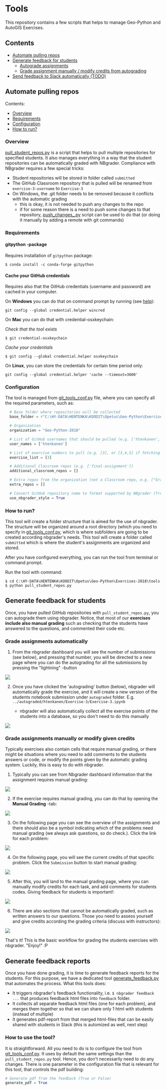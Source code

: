 # Tools

This repository contains a few scripts that helps to manage Geo-Python and AutoGIS Exercises.

## Contents

- [Automate pulling repos](#automate-pulling-repos)
- [Generate feedback for students]()
  - [Autograde assignments](#grade-assignments-automatically)
  - [Grade assignment manually / modify credits from autograding](#grade-assignments-manually-or-modify-given-credits)
- [Send feedback to Slack automatically (TODO)]()

## Automate pulling repos

Contents:

- [Overview](#overview)
- [Requirements](#requirements)
- [Configuration](#configuration)
- [How to run?](#how-to-run)

### Overview 

[pull_student_repos.py](pull_student_repos.py) is a script that helps to pull multiple repositories for specified students.
It also manages everything in a way that the student repositories can be automatically graded with NBgrader. 
Compliance with NBgrader  requires a few special tricks: 

 - Student repositories will be stored in folder called `submitted`
 - The GitHub Classroom repository that is pulled will be renamed from `exercise-3-username` to `Exercise-3`
 - On Windows, the .git folder needs to be removed because it conflicts with the automatic grading 
    - this is okay, it is not needed to push any changes to the repo
    - if for some reason there is a need to push some changes to that repository, [push_changes_.py]() script can be used to do that (or doing it manually by adding a remote with git commands)

### Requirements

#### gitpython -package

Requires installation of `gitpython` package:

```$ conda install -c conda-forge gitpython```

#### Cache your GitHub credentials

Requires also that the GitHub credentials (username and password) are cached in your computer.

On **Windows** you can do that on command prompt by running (see [help](https://help.github.com/articles/caching-your-github-password-in-git)):

```git config --global credential.helper wincred```

On **Mac** you can do that with credential-osxkeychain:

*Check that the tool exists* 

```$ git credential-osxkeychain```

*Cache your credentials*

```$ git config --global credential.helper osxkeychain```

On **Linux**, you can store the credentials for certain time period only:

```git config --global credential.helper 'cache --timeout=3600'```

### Configuration

The tool is managed from [git_tools_conf.py](git_tools_conf.py) file, where you can specify all the required parameters, such as:

```python
  # Base folder where repositories will be collected
  base_folder = r"C:\HY-DATA\HENTENKA\KOODIT\Opetus\Geo-Python\Exercises-2018"

  # Organization
  organization = "Geo-Python-2018"

  # List of GitHub usernames that should be pulled (e.g. ['htenkanen', 'VuokkoH', 'davewhipp']
  user_names = ['htenkanen']

  # List of exercise numbers to pull (e.g. [3], or [3,4,5] if fetching multiple)
  exercise_list = [3]

  # Additional Classroom repos (e.g. ['final-assignment'])
  additional_classroom_repos = []

  # Extra repos from the organization (not a Classroom repo, e.g. ["Grades"])
  extra_repos = [] 

  # Convert GitHub repository name to format supported by NBgrader (True | False)
  use_nbgrader_style = True
```  

### How to run?

This tool will create a folder structure that is aimed for the use of nbgrader. The structure will be organized around a root directory (which you need to specify in [git_tools_conf.py](git_tools_conf.py), which is where subfolders are going to be created according nbgrader's needs. This tool will create a folder called `submitted` which is where the student's assignments are organized and stored. 

After you have configured everything, you can run the tool from terminal or command prompt. 

Run the tool with command:

```
$ cd C:\HY-DATA\HENTENKA\KOODIT\Opetus\Geo-Python\Exercises-2018\tools
$ python pull_student_repos.py
```

## Generate feedback for students

Once, you have pulled GitHub repositories with `pull_student_repos.py`, you can autograde them using nbgrader. Notice, that most of our **exercises include also manual grading** such as checking that the students have answered to the questions, and commented their code etc. 

### Grade assignments automatically

1. From the nbgrader dashboard you will see the number of submissions (see below), and pressing that number, you will be directed to a new page where you can do the autograding for all the submissions by pressing the "lightning" -button

![](https://nbgrader.readthedocs.io/en/stable/_images/manage_assignments4.png)

2. Once you have clicked the 'autograding' button (below), nbgrader will automatically grade the exercise, and it will create a new version of the students notebook submission under `autograded` folder. E.g. `../autograded/htenkanen/Exercise-3/Exercise-3.ipynb`

    - nbgrader will also automatically collect all the exercise points of the students into a database, so you don't need to do this manually
    
![](https://nbgrader.readthedocs.io/en/stable/_images/manage_submissions1.png)

### Grade assignments manually or modify given credits

Typically exercises also contain cells that require manual grading, or there might be situations
where you need to add comments to the students answers or code, or modify the points given by the
automatic grading system. Luckily, this is easy to do with nbgrader.

1. Typically you can see from Nbgrader dashboard information that the assignment requires manual grading:

![](img/manual-grading-needed.png)

2. If the exercise requires manual grading, you can do that by opening the **Manual Grading** -tab:

![](img/manual-grading-button.png)

3. On the following page you can see the overview of the assignments and there should also be a symbol indicating which of the
problems need manual grading (we always ask questions, so do check.). Click the link for each problem:

![](img/manual-grading-overview.png)

4. On the following page, you will see the current credits of that specific problem. Click the `Submission` button to start manual grading:

![](img/manual-grade-submission.png)

5. After this, you will land to the manual grading page, where you can manually modify credits for each task, and add comments for students codes. Giving feedback for students is important!:

![](img/change-autograding.png)

6. There are also sections that cannot be automatically graded, such as written answers to our questions. Those you need to assess yourself and give credits according the grading criteria (discuss with instructors):

![](img/grade-manually.png)

That's it! This is the basic workflow for grading the students exercises with nbgrader. "Enjoy!" :P

## Generate feedback reports

Once you have done grading, it is time to generate feedback reports for the students.
For this purpose, we have a dedicated tool [generate_feedback.py](generate_feedback.py)
that automates the process. What this tools does:

 - It triggers nbgrader's feedback functionality, i.e. `$ nbgrader feedback ...` that produces feedback html files into `feedback` folder.
 - It collects all separate feedback html files (one for each problem), and merges them together so that we can share only 1 html with students (instead of multiple)
 - It generates pdf-report from that merged html-files that can be easily shared with students in Slack (this is automized as well, next step)

### How to use the tool?

It is straightforward. All you need to do is to configure the tool from [git_tools_conf.py](git_tools_conf.py).
It uses by default the same settings than the `pull_student_repos.py` tool. Hence, you don't necessarily need to do any changes.
There is one parameter in the configuration file that is relevant for this tool, that controls the pdf building:

```python
# Generate pdf from the feedback (True or False)
generate_pdf = True
```





